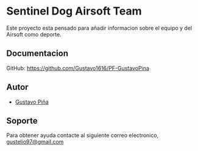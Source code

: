 
# Sentinel Dog Airsoft Team

Este proyecto esta pensado para añadir informacion sobre el equipo y del Airsoft como deporte.


## Documentacion
GitHub: https://github.com/Gustavo1616/PF-GustavoPina
## Autor

- [Gustavo Piña](https://github.com/Gustavo1616)


## Soporte

Para obtener ayuda contacte al siguiente correo electronico, gustelio97@gmail.com

